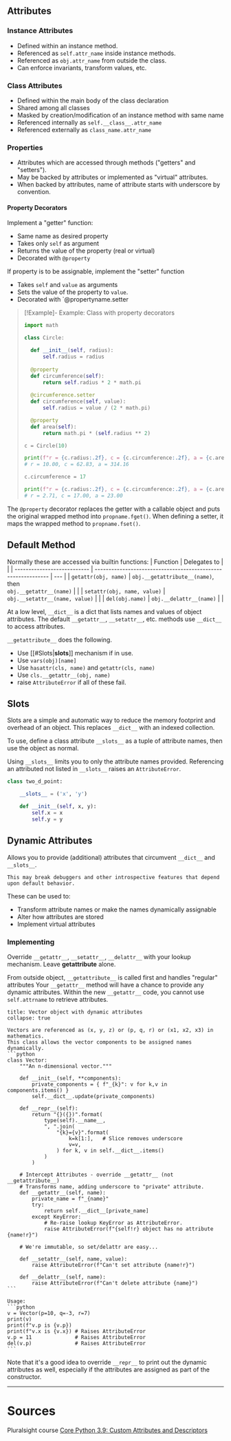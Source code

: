 
```toc
```

## Attributes

### Instance Attributes
- Defined within an instance method.
- Referenced as `self.attr_name` inside instance methods.
- Referenced as `obj.attr_name` from outside the class.
- Can enforce invariants, transform values, etc.

### Class Attributes
- Defined within the main body of the class declaration
- Shared among all classes
- Masked by creation/modification of an instance method with same name
- Referenced internally as `self.__class__.attr_name`
- Referenced externally as `class_name.attr_name`

### Properties
- Attributes which are accessed through methods ("getters" and "setters").
- May be backed by attributes or implemented as "virtual" attributes.
- When backed by attributes, name of attribute starts with underscore by convention.

#### Property Decorators

Implement a "getter" function:
- Same name as desired property
- Takes only `self` as argument
- Returns the value of the property (real or virtual)
- Decorated with `@property`

If property is to be assignable, implement the "setter" function
- Takes `self` and `value` as arguments
- Sets the value of the property to `value`.
- Decorated with `@propertyname.setter

> [!Example]- Example: Class with property decorators
> 
> ```python
> import math
> 
> class Circle:
> 
> 	def __init__(self, radius):
> 		self.radius = radius
> 	
> 	@property
> 	def circumference(self):
> 		return self.radius * 2 * math.pi
> 	
> 	@circumference.setter
> 	def circumference(self, value):
> 		self.radius = value / (2 * math.pi)
> 
> 	@property
> 	def area(self):
> 		return math.pi * (self.radius ** 2)
> 
> c = Circle(10)
> 
> print(f"r = {c.radius:.2f}, c = {c.circumference:.2f}, a = {c.area:.2f}")
> # r = 10.00, c = 62.83, a = 314.16
> 
> c.circumference = 17
> 
> print(f"r = {c.radius:.2f}, c = {c.circumference:.2f}, a = {c.area:.2f}")
> # r = 2.71, c = 17.00, a = 23.00
> ```

The `@property` decorator replaces the getter with a callable object and puts the original wrapped method into `propname.fget()`. When defining a setter, it maps the wrapped method to `propname.fset()`.


## Default Method

Normally these are accessed via builtin functions:
| Function                    | Delegates to                                                  |     |
| --------------------------- | ------------------------------------------------------------- | --- |
| `getattr(obj, name)`        | `obj.__getattribute__(name)`, then<br>`obj.__getattr__(name)` |     |
| `setattr(obj, name, value)` | `obj.__setattr__(name, value)`                                |     |
| `del(obj.name)`             | `obj.__delattr__(name)`                                                              |     |

At a low level, `__dict__` is a dict that lists names and values of object attributes. The default `__getattr__`, `__setattr__`, etc. methods use `__dict__` to access attributes.

`__getattribute__` does the following.
- Use [[#Slots|__slots__]] mechanism if in use.
- Use `vars(obj)[name]`
- Use `hasattr(cls, name)` and `getattr(cls, name)`
- Use `cls.__getattr__(obj, name)`
- raise `AttributeError` if all of these fail.

## Slots
Slots are a simple and automatic way to reduce the memory footprint and overhead of an object. This replaces `__dict__` with an indexed collection.

To use, define a class attribute `__slots__` as a tuple of attribute names, then use the object as normal.

Using `__slots__` limits you to only the attribute names provided. Referencing an attributed not listed in `__slots__` raises an `AttributeError`.

```python
class two_d_point:

	__slots__ = ('x', 'y')

	def __init__(self, x, y):
		self.x = x
		self.y = y
```


## Dynamic Attributes

Allows you to provide (additional) attributes that circumvent `__dict__` and `__slots__`.

```ad-warning
This may break debuggers and other introspective features that depend upon default behavior.
```

These can be used to:
- Transform attribute names or make the names dynamically assignable
- Alter how attributes are stored
- Implement virtual attributes

### Implementing
Override `__getattr__`, `__setattr__`, `__delattr__` with your lookup mechanism.
Leave __getattribute__ alone.

From outside object, `__getattribute__` is called first and handles "regular" attributes
Your `__getattr__` method will have a chance to provide any dynamic attributes.
Within the new `__getattr__` code, you cannot use `self.attrname` to retrieve attributes.

````ad-example
title: Vector object with dynamic attributes
collapse: true

Vectors are referenced as (x, y, z) or (p, q, r) or (x1, x2, x3) in mathematics.
This class allows the vector components to be assigned names dynamically.
```python
class Vector:
    """An n-dimensional vector."""

    def __init__(self, **components):
        private_components = { f"_{k}": v for k,v in components.items() }
        self.__dict__.update(private_components)

    def __repr__(self):
        return "{}({})".format(
            type(self).__name__,
            ", ".join(
                "{k}={v}".format(
                    k=k[1:],   # Slice removes underscore
                    v=v,
                ) for k, v in self.__dict__.items()
            )
        )
    
    # Intercept Attributes - override __getattr__ (not __getattribute__)
	# Transforms name, adding underscore to "private" attribute.
    def __getattr__(self, name):
        private_name = f"_{name}"
        try:
            return self.__dict__[private_name]
        except KeyError:
			# Re-raise lookup KeyError as AttributeError.
            raise AttributeError(f"{self!r} object has no attribute {name!r}")

	# We're immutable, so set/delattr are easy...

    def __setattr__(self, name, value):
        raise AttributeError(f"Can't set attribute {name!r}")

    def __delattr__(self, name):
        raise AttributeError(f"Can't delete attribute {name}")
```

Usage:
```python
v = Vector(p=10, q=-3, r=7)
print(v)
print(f"v.p is {v.p})
print(f"v.x is {v.x}) # Raises AttributeError
v.p = 11              # Raises AttributeError
del(v.p)              # Raises AttributeError
```
````

Note that it's a good idea to override `__repr__` to print out the dynamic attributes as well, especially if the attributes are assigned as part of the constructor.

---
# Sources
Pluralsight course [Core Python 3.9: Custom Attributes and Descriptors](https://app.pluralsight.com/library/courses/core-python-custom-attributes-descriptors)
